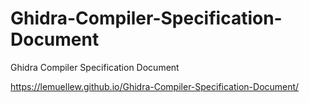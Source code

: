 # Ghidra-Compiler-Specification-Document

Ghidra Compiler Specification Document

https://lemuellew.github.io/Ghidra-Compiler-Specification-Document/